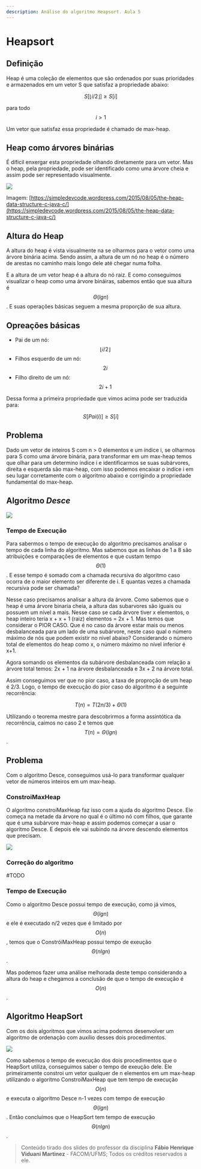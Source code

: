 ```yaml
---
description: Análise do algoritmo Heapsort. Aula 5
---
```


# Heapsort

## Definição

Heap é uma coleção de elementos que são ordenados por suas prioridades e armazenados em um vetor S que satisfaz a propriedade abaixo:

$$
S[\lfloor i/2 \rfloor ] \geq S[i]
$$

para todo $$i > 1$$ 

Um vetor que satisfaz essa propriedade é chamado de max-heap.

## Heap como árvores binárias

É díficil enxergar esta propriedade olhando diretamente para um vetor. Mas o heap, pela propriedade, pode ser identificado como uma árvore cheia e assim pode ser representado visualmente.

![](.gitbook/assets/heap.png)

Imagem: [https://simpledevcode.wordpress.com/2015/08/05/the-heap-data-structure-c-java-c/](https://simpledevcode.wordpress.com/2015/08/05/the-heap-data-structure-c-java-c/)

## Altura do Heap

A altura do heap é vista visualmente na se olharmos para o vetor como uma árvore binária acima. Sendo assim, a altura de um nó no heap é o número de arestas no caminho mais longo dele até chegar numa folha.

E a altura de um vetor heap é a altura do nó raiz. E como conseguimos visualizar o heap como uma árvore bináiras, sabemos então que sua altura é $$\Theta(lgn)$$ . E suas operações básicas seguem a mesma proporção de sua altura.



## Opreações básicas

* Pai de um nó: $$\lfloor i/2 \rfloor$$ 
* Filhos esquerdo de um nó: $$2i$$ 
* Filho direito de um nó: $$2i+1$$ 

Dessa forma a primeira propriedade que vimos acima pode ser traduzida para: 

$$
S[Pai(i)] \geq S[i]
$$

## Problema

Dado um vetor de inteiros S com n &gt; 0 elementos e um índice i, se olharmos para S como uma árvore binária, para transformar em um max-heap temos que olhar para um determino índice i e identificarmos se suas subárvores, direita e esquerda são max-heap, com isso podemos encaixar o indíce i em seu lugar corretamente com o algoritmo abaixo e corrigindo a propriedade fundamental do max-heap.

## Algoritmo _Desce_

![](.gitbook/assets/algodesce.png)

### Tempo de Execução

Para sabermos o tempo de execução do algoritmo precisamos analisar o tempo de cada linha do algoritmo.  Mas sabemos que as linhas de 1 a 8 são atribuições e comparações de elementos e que custam tempo $$\Theta(1)$$ .  E esse tempo é somado com a chamada recursiva do algoritmo caso ocorra de o maior elemento ser diferente de i. E quantas vezes a chamada recursiva pode ser chamada?

Nesse caso precisamos analisar a altura da árvore. Como sabemos que o heap é uma árvore binaria cheia, a altura das subarvores são iguais ou possuem um nível a mais.  Nesse caso se cada árvore tiver x elementos, o heap inteiro teria x + x + 1 \(raiz\) elementos = 2x + 1. Mas temos que considerar o PIOR CASO. Que é no caso da árvore estar mais ou menos desbalanceada para um lado de uma subárvore, neste caso qual o número máximo de nós que podem existir no nivel abaixo? Considerando o número total de elementos do heap como x, o número máximo no nível inferior é x+1. 

Agora somando os elementos da subárvore desbalanceada com relação a árvore total temos: 2x + 1 na árvore desbalanceada e 3x + 2 na árvore total.

Assim conseguimos ver que no pior caso, a taxa de proproção de um heap é 2/3. Logo, o tempo de execução do pior caso do algoritmo é a seguinte recorrência:

$$
T(n) = T(2n/3)+\Theta(1)
$$

Utilizando o teorema mestre para descobrirmos a forma assintótica da recorrência, caimos no caso 2 e  temos que $$T(n) = \Theta(lgn)$$ .



## Problema

Com o algoritmo Desce, conseguimos usá-lo para transformar qualquer vetor de números inteiros em um max-heap.

### ConstroiMaxHeap

O algoritmo constroiMaxHeap faz isso com a ajuda do algoritmo Desce. Ele começa na metade da árvore no qual é o último nó com filhos, que garante que é uma subárvore max-heap e assim podemos começar a usar o algoritmo Desce. E depois ele vai subindo na árvore descendo elementos que precisam. 

![](.gitbook/assets/maxheap.png)

### Correção do algoritmo

\#TODO

### Tempo de Execução

Como o algoritmo Desce possui tempo de execução, como já vimos, $$\Theta(lgn)$$e ele é executado n/2 vezes que é limitado por $$O(n)$$ , temos que o ConstróiMaxHeap possui tempo de exeução $$\Theta(nlgn)$$.

Mas podemos fazer uma análise melhorada deste tempo considerando a altura do heap e chegamos a conclusão de que o tempo de execução é $$O(n)$$.

## Algoritmo HeapSort

Com os dois algoritmos que vimos acima podemos desenvolver um algoritmo de ordenação com auxílio desses dois procedimentos. 

![](.gitbook/assets/heapsort.png)

Como sabemos o tempo de execução dos dois procedimentos que o HeapSort utiliza, conseguimos saber o tempo de exeução dele. Ele primeiramente constroi um vetor qualquer de n elementos em um max-heap utilizando o algoritmo ConstroiMaxHeap que tem tempo de execução $$O(n)$$ e executa o algoritmo Desce n-1 vezes com tempo de execução $$\Theta(lgn)$$. Então concluímos que o HeapSort tem tempo de execução $$\Theta(nlgn)$$.

> Conteúdo tirado dos slides do professor da disciplina **Fábio Henrique Viduani Martinez** - FACOM/UFMS; Todos os créditos reservados a ele.

